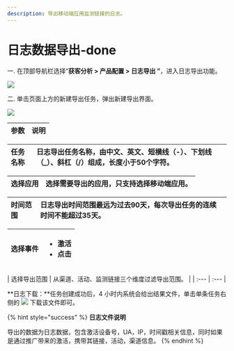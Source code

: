 ```yaml
---
description: 导出移动端应用监测链接的日志。
---
```


# 日志数据导出-done

一. 在顶部导航栏选择“**获客分析 &gt; 产品配置 &gt; 日志导出 ”**，进入日志导出功能。

![](https://github.com/growingio/growingio-docs-v3/tree/d520f4a494f6c0635c83422f55c665597e79ee96/.gitbook/assets/image%20%28214%29.png)

二. 单击页面上方的新建导出任务，弹出新建导出界面。

![](https://github.com/growingio/growingio-docs-v3/tree/d520f4a494f6c0635c83422f55c665597e79ee96/.gitbook/assets/image%20%28182%29.png)

| 参数 | 说明 |
| :--- | :--- |


| 任务名称 | 日志导出任务名称，由中文、英文、短横线（-）、下划线（\_）、斜杠（/）组成，长度小于50个字符。 |
| :--- | :--- |


| 选择应用 | 选择需要导出的应用，只支持选择移动端应用。 |
| :--- | :--- |


| 时间范围 | 日志导出时间范围最远为过去90天，每次导出任务的连续时间不能超过35天。 |
| :--- | :--- |


<table>
  <thead>
    <tr>
      <th style="text-align:left">&#x9009;&#x62E9;&#x4E8B;&#x4EF6;</th>
      <th style="text-align:left">
        <ul>
          <li>&#x6FC0;&#x6D3B;</li>
          <li>&#x70B9;&#x51FB;</li>
        </ul>
      </th>
    </tr>
  </thead>
  <tbody></tbody>
</table>| 选择导出范围 | 从渠道、活动、监测链接三个维度过滤导出范围。 |
| :--- | :--- |


**日志下载：**任务创建成功后，4 小时内系统会给出结果文件，单击单条任务右侧的 ![](https://github.com/growingio/growingio-docs-v3/tree/d520f4a494f6c0635c83422f55c665597e79ee96/.gitbook/assets/xia-zai.png) 下载该文件即可。

{% hint style="success" %}
**日志文件说明**

导出的数据为日志数据，包含激活设备号，UA，IP，时间戳相关信息，同时如果是通过推广带来的激活，携带其链接，活动，渠道信息。
{% endhint %}

